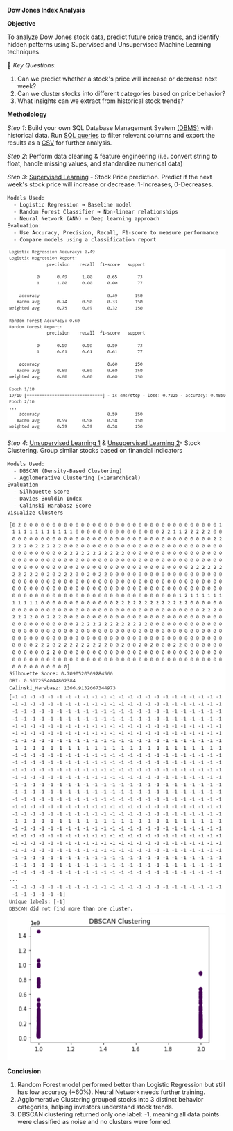 **Dow Jones Index Analysis**

**Objective**

To analyze Dow Jones stock data, predict future price trends, and identify hidden patterns using Supervised and Unsupervised Machine Learning techniques.

📌 *Key Questions*:
1. Can we predict whether a stock's price will increase or decrease next week?
2. Can we cluster stocks into different categories based on price behavior?
3. What insights can we extract from historical stock trends?

**Methodology**

*Step 1*: Build your own SQL Database Management System [(DBMS)](Dow-Jones-Index/DowJones_DB.sql) with historical data. Run [SQL queries](Dow-Jones-Index/DowJones_Queries.sql) to filter relevant columns and export the results as a [CSV](Dow-Jones-Index/dow_jones_index_ml.csv) for further analysis.

*Step 2*: Perform data cleaning & feature engineering (i.e. convert string to float, handle missing values, and standardize numerical data)

*Step 3*: [Supervised Learning](https://github.com/anoop-ap20/Financial-Analysis/blob/e9d7eaba057e113381879d43d49d96d3735eda40/Dow-Jones-Index/Supervised%3A%20Predict%20Stock%20Price%20Movement.py) - Stock Price prediction. Predict if the next week's stock price will increase or decrease. 1-Increases, 0-Decreases. 
    
    Models Used:
      - Logistic Regression → Baseline model
      - Random Forest Classifier → Non-linear relationships
      - Neural Network (ANN) → Deep learning approach
    Evaluation:
      - Use Accuracy, Precision, Recall, F1-score to measure performance
      - Compare models using a classification report

![Supervised Learning](https://github.com/anoop-ap20/Financial-Analysis/blob/7eeb71f3b65fd78cc5ca0f83bed38ccf7cf32565/Dow-Jones-Index/PNGs/Supervised%20Learning.png)

*Step 4*: [Unsupervised Learning 1](https://github.com/anoop-ap20/Financial-Analysis/blob/e9d7eaba057e113381879d43d49d96d3735eda40/Dow-Jones-Index/Unsupervised%3A%20Stock%20Grouping%20e%20Segmentation.py) & [Unsupervised Learning 2](https://github.com/anoop-ap20/Financial-Analysis/blob/e9d7eaba057e113381879d43d49d96d3735eda40/Dow-Jones-Index/Unsupervised%3A%20Stock%20Market%20Pattern%20Identification.py)- Stock Clustering. Group similar stocks based on financial indicators

    Models Used:
      - DBSCAN (Density-Based Clustering)
      - Agglomerative Clustering (Hierarchical)
    Evaluation
      - Silhouette Score
      - Davies-Bouldin Index
      - Calinski-Harabasz Score
    Visualize Clusters

![Unsupervised Learning 1](https://github.com/anoop-ap20/Financial-Analysis/blob/7eeb71f3b65fd78cc5ca0f83bed38ccf7cf32565/Dow-Jones-Index/PNGs/Unsupervised%20Learning%201.png)
![Unsupervised Learning 2](https://github.com/anoop-ap20/Financial-Analysis/blob/7eeb71f3b65fd78cc5ca0f83bed38ccf7cf32565/Dow-Jones-Index/PNGs/Unsupervised%20Learning%202.png)
![Visualize Clusters](https://github.com/anoop-ap20/Financial-Analysis/blob/f173df64f0696038353235bd5d2621d5acc9c700/Dow-Jones-Index/PNGs/Visualize%20Clusters.png)

**Conclusion**

1. Random Forest model performed better than Logistic Regression but still has low accuracy (~60%). Neural Network needs further training.
2. Agglomerative Clustering grouped stocks into 3 distinct behavior categories, helping investors understand stock trends.
3. DBSCAN clustering returned only one label: -1, meaning all data points were classified as noise and no clusters were formed.
